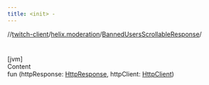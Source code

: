 ```yaml
---
title: <init> -
---
```

//[twitch-client](../../index.md)/[helix.moderation](../index.md)/[BannedUsersScrollableResponse](index.md)/[<init>](-init-.md)



# <init>  
[jvm]  
Content  
fun [<init>](-init-.md)(httpResponse: [HttpResponse](), httpClient: [HttpClient]())  



